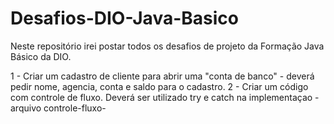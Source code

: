 # Desafios-DIO-Java-Basico
Neste repositório irei postar todos os desafios de projeto da Formação Java Básico da DIO.

1 - Criar um cadastro de cliente para abrir uma "conta de banco" - deverá pedir nome, agencia, conta e saldo para o cadastro.
2 - Criar um código com controle de fluxo. Deverá ser utilizado try e catch na implementaçao - arquivo controle-fluxo-

